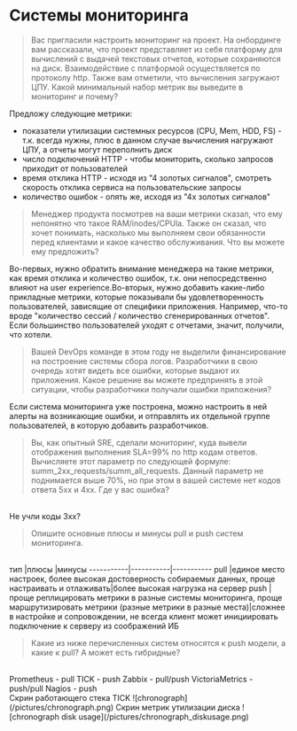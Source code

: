 # Системы мониторинга
> Вас пригласили настроить мониторинг на проект. На онбординге вам рассказали, что проект представляет из себя платформу для вычислений с выдачей текстовых отчетов, которые сохраняются на диск. Взаимодействие с платформой осуществляется по протоколу http. Также вам отметили, что вычисления загружают ЦПУ. Какой минимальный набор метрик вы выведите в мониторинг и почему?

Предложу следующие метрики:
- показатели утилизации системных ресурсов (CPU, Mem, HDD, FS) - т.к. всегда нужны, плюс в данном случае вычисления нагружают ЦПУ, а отчеты могут переполнить диск
- число подключений HTTP - чтобы мониторить, сколько запросов приходит от пользователей
- время отклика HTTP - исходя из "4 золотых сигналов", смотреть скорость отклика сервиса на пользовательские запросы
- количество ошибок - опять же, исходя из "4х золотых сигналов"

> Менеджер продукта посмотрев на ваши метрики сказал, что ему непонятно что такое RAM/inodes/CPUla. Также он сказал, что хочет понимать, насколько мы выполняем свои обязанности перед клиентами и какое качество обслуживания. Что вы можете ему предложить?

Во-первых, нужно обратить внимание менеджера на такие метрики, как время отклика и количество ошибок, т.к. они непосредственно влияют на user experience.Во-вторых, нужно добавить какие-либо прикладные метрики, которые показывали бы удовлетворенность пользователей, зависящие от специфики приложения. Например, что-то вроде "количество сессий / количество сгенерированных отчетов". Если большинство пользователей уходят с отчетами, значит, получили, что хотели.

> Вашей DevOps команде в этом году не выделили финансирование на построение системы сбора логов. Разработчики в свою очередь хотят видеть все ошибки, которые выдают их приложения. Какое решение вы можете предпринять в этой ситуации, чтобы разработчики получали ошибки приложения?

Если система мониторинга уже построена, можно настроить в ней алерты на возникающие ошибки, и отправлять их отдельной группе пользователей, в которую добавить разработчиков.

> Вы, как опытный SRE, сделали мониторинг, куда вывели отображения выполнения SLA=99% по http кодам ответов. Вычисляете этот параметр по следующей формуле: summ_2xx_requests/summ_all_requests. Данный параметр не поднимается выше 70%, но при этом в вашей системе нет кодов ответа 5xx и 4xx. Где у вас ошибка?
<br>
Не учли коды 3хх? 

> Опишите основные плюсы и минусы pull и push систем мониторинга.
<br>
тип        |плюсы      |минусы
-----------|-----------|-----------
pull       |единое место настроек, более высокая достоверность собираемых данных, проще настраивать и отлаживать|более высокая нагрузка на сервер
push       |проще реплицировать метрики в разные системы мониторинга, проще маршрутизировать метрики (разные метрики в разные места)|сложнее в настройке и сопровождении, не всегда клиент может инициировать подключение к серверу из соображений ИБ

> Какие из ниже перечисленных систем относятся к push модели, а какие к pull? А может есть гибридные?
<br>
Prometheus - pull
TICK - push
Zabbix - pull/push
VictoriaMetrics - push/pull
Nagios - push
<br>
Скрин работающего стека TICK
![chronograph](/pictures/chronograph.png)
Скрин метрик утилизации диска
![chronograph disk usage](/pictures/chronograph_diskusage.png)
